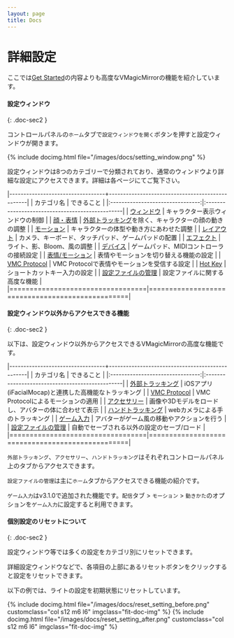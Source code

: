 ```yaml
---
layout: page
title: Docs
---
```


# 詳細設定

ここでは[Get Started](../get_started)の内容よりも高度なVMagicMirrorの機能を紹介しています。


#### 設定ウィンドウ
{: .doc-sec2 }

コントロールパネルの`ホーム`タブで`設定ウィンドウを開く`ボタンを押すと設定ウィンドウが開きます。

{% include docimg.html file="/images/docs/setting_window.png" %}

設定ウィンドウは8つのカテゴリーで分類されており、通常のウィンドウより詳細な設定にアクセスできます。詳細は各ページにてご覧下さい。

|----------------------------------+-------------------------------------------------|
| カテゴリ名                       | できること                                      |
|:--------------------------------:|:------------------------------------------------|
| [ウィンドウ](./window)      | キャラクター表示ウィンドウの制御                     |
| [顔・表情](./face)          | [外部トラッキング](./external_tracker)を除く、キャラクターの顔の動きの調整 |
| [モーション](./motion)      | キャラクターの体型や動き方にあわせた調整             |
| [レイアウト](./layout)      | カメラ、キーボード、タッチパッド、ゲームパッドの配置 |
| [エフェクト](./effects)     | ライト、影、Bloom、風の調整                          |
| [デバイス](./devices)       | ゲームパッド、MIDIコントローラの接続設定             |
| [表情/モーション](./expressions) | 表情やモーションを切り替える機能の設定               |
| [VMC Protocol](./vmc_protocol) | VMC Protocolで表情やモーションを受信する設定         |
| [Hot Key](./hotkey)         | ショートカットキー入力の設定                         |
| [設定ファイルの管理](./setting_files) | 設定ファイルに関する高度な機能             |
|==================================|=================================================|


#### 設定ウィンドウ以外からアクセスできる機能
{: .doc-sec2 }

以下は、設定ウィンドウ以外からアクセスできるVMagicMirrorの高度な機能です。

|----------------------------------+-------------------------------------------------|
| カテゴリ名                             | できること                                 |
|:--------------------------------:|:------------------------------------------------|
| [外部トラッキング](./external_tracker) | iOSアプリ(iFacialMocap)と連携した高機能なトラッキング |
| [VMC Protocol](./vmc_protocol)        | VMC Protocolによるモーションの適用                    |
| [アクセサリー](./accessory)            | 画像や3Dモデルをロードし、アバターの体に合わせて表示   |
| [ハンドトラッキング](./hand_tracking)  | webカメラによる手のトラッキング              |
| [ゲーム入力](./game_input)             | アバターがゲーム風の移動やアクションを行う  |
| [設定ファイルの管理](./setting_files)  | 自動でセーブされる以外の設定のセーブ/ロード  |
|==================================|=================================================|

`外部トラッキング`、`アクセサリー`、`ハンドトラッキング`はそれぞれコントロールパネル上のタブからアクセスできます。

`設定ファイルの管理`は主に`ホーム`タブからアクセスできる機能の紹介です。

`ゲーム入力`はv3.1.0で追加された機能です。`配信`タブ > `モーション` > `動きかた`のオプションを`ゲーム入力`に設定すると利用できます。


#### 個別設定のリセットについて
{: .doc-sec2 }

設定ウィンドウ等では多くの設定をカテゴリ別にリセットできます。

詳細設定ウィンドウなどで、各項目の上部にあるリセットボタンをクリックすると設定をリセットできます。

以下の例では、ライトの設定を初期状態にリセットしています。

<div class="row">
{% include docimg.html file="/images/docs/reset_setting_before.png" customclass="col s12 m6 l6" imgclass="fit-doc-img" %}
{% include docimg.html file="/images/docs/reset_setting_after.png" customclass="col s12 m6 l6" imgclass="fit-doc-img" %}
</div>
